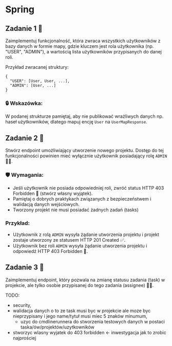 # Spring

## Zadanie 1 🚀

Zaimplementuj funkcjonalność, która zwraca wszystkich użytkowników z bazy danych w formie mapy, gdzie kluczem jest rola użytkownika (np. "USER", "ADMIN"), a wartością lista użytkowników przypisanych do danej roli.

Przykład zwracanej struktury:

```
{
  "USER": [User, User, ...],
  "ADMIN": [User, ...]
}
```

### 🔒 Wskazówka:
W podanej strukturze pamiętaj, aby nie publikować wrażliwych danych np. haseł użytkowników, 
dlatego mapuj encję `User` na `UserMapResponse`. 

## Zadanie 2 🚀

Stwórz endpoint umożliwiający utworzenie nowego projektu. Dostęp do tej funkcjonalności powinien mieć wyłącznie użytkownik posiadający rolę `ADMIN` 👮‍♂️.

### 🛡️ Wymagania:
- Jeśli użytkownik nie posiada odpowiedniej roli, zwróć status HTTP 403 Forbidden 🚫 (stwórz własny wyjątek).
- Pamiętaj o dobrych praktykach związanych z bezpieczeństwem i walidacją danych wejściowych.
- Tworzony projekt nie musi posiadać żadnych zadań (tasks)

### Przykład:
- Użytkownik z rolą `ADMIN` wysyła żądanie utworzenia projektu i projekt zostaje utworzony ze statusem HTTP 201 Created ✅.
- Użytkownik bez roli `ADMIN` wysyła żądanie utworzenia projektu i odpowiedź HTTP 403 Forbidden 🚫.

## Zadanie 3 🚀

Zaimplementuj endpoint, który pozwala na zmianę statusu zadania (task) w projekcie, ale tylko osobie przypisanej do tego zadania (assignee) 🧑‍💻.

TODO: 
- security, 
- walidacja danych o to ze task musi byc w projekcie ale moze byc nieprzypisany i jego name/tytuł musi miec 5 znaków minumum, 
  - uzyc do cmdlinerunnera do stworzenia testowych danych w postaci taska/ów/projektów/uzytkowników
- stworzyc wlasny wyjatek do 403 forbidden <- inwestygacja jak to zrobic najprościej
